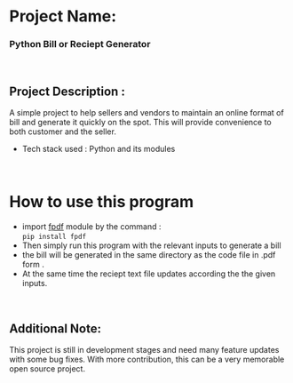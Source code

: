# Project Name:
### Python Bill or Reciept Generator
<br>

## Project Description :
A simple project to help sellers and vendors to maintain an online format of bill and generate it quickly on the spot. 
This will provide convenience to both customer and the seller.
- Tech stack used : Python and its modules

<br>

# How to use this program
- import [fpdf](https://pypi.org/project/fpdf/) module by the command : <br> `pip install fpdf`
- Then simply run this program with the relevant inputs to generate a bill
- the bill will be generated in the same directory as the code file in .pdf form . 
- At the same time the reciept text file updates according the the given inputs.

<br> 






## Additional Note:
This project is still in development stages and need many feature updates with some bug fixes.
With more contribution, this can be a very memorable open source project. 

<br><br><br>


